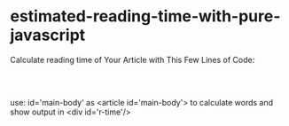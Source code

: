 # estimated-reading-time-with-pure-javascript
Calculate reading time of Your Article with This Few Lines of Code:
<pre><script>
//function use to convert character into words
function get_text(el) {
    ret = "";
    var length = el.childNodes.length;
    for(var i = 0; i < length; i++) {
        var node = el.childNodes[i];
        if(node.nodeType != 8) {
            ret += node.nodeType != 1 ? node.nodeValue : get_text(node);
        }
    }
    return ret;
}
//main body in which all words exist                              
var words = get_text(document.getElementById('main-body'));
var count = words.split(' ').length;
var avg = 150;
var counted = count / avg;
var maincount = Math.round(counted)
//show output of code                              
document.getElementById("r-time").innerHTML = "&#10030; "+ maincount + " minute read";

</script> 
</pre>
use: id=&#39;main-body&#39; as &lt;article id=&#39;main-body&#39;&gt; to calculate words and show output in
 &lt;div id=&#39;r-time&#39;/&gt;

